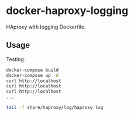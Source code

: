 # docker-haproxy-logging

HAproxy with logging Dockerfile.

## Usage

Testing.

```bash
docker-compose build
docker-compose up -d
curl http://localhost
curl http://localhost
curl http://localhost
...
```

```bash
tail -f share/haproxy/log/haproxy.log
```
